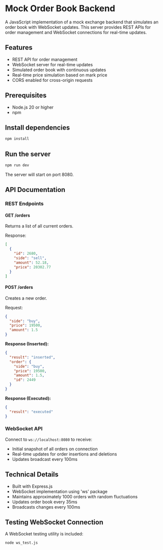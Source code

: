# Mock Order Book Backend

A JavaScript implementation of a mock exchange backend that simulates an order book with WebSocket updates. This server provides REST APIs for order management and WebSocket connections for real-time updates.

## Features

- REST API for order management
- WebSocket server for real-time updates
- Simulated order book with continuous updates
- Real-time price simulation based on mark price
- CORS enabled for cross-origin requests

## Prerequisites

- Node.js 20 or higher
- npm

## Install dependencies

```bash
npm install
```

## Run the server

```bash
npm run dev
```

The server will start on port 8080.

## API Documentation

### REST Endpoints

#### GET /orders

Returns a list of all current orders.

Response:

```json
[
  {
    "id": 2680,
    "side": "sell",
    "amount": 52.18,
    "price": 20302.77
  }
]
```

#### POST /orders

Creates a new order.

Request:

```json
{
  "side": "buy",
  "price": 19500,
  "amount": 1.5
}
```

**Response (Inserted):**

```json
{
  "result": "inserted",
  "order": {
    "side": "buy",
    "price": 19500,
    "amount": 1.5,
    "id": 2449
  }
}
```

**Response (Executed):**

```json
{
  "result": "executed"
}
```

### WebSocket API

Connect to `ws://localhost:8080` to receive:

- Initial snapshot of all orders on connection
- Real-time updates for order insertions and deletions
- Updates broadcast every 100ms

## Technical Details

- Built with Express.js
- WebSocket implementation using 'ws' package
- Maintains approximately 1000 orders with random fluctuations
- Updates order book every 35ms
- Broadcasts changes every 100ms

## Testing WebSocket Connection

A WebSocket testing utility is included:

```bash
node ws_test.js
```
